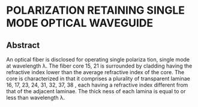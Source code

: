 # POLARIZATION RETAINING SINGLE MODE OPTICAL WAVEGUIDE

## Abstract
An optical fiber is disclosed for operating single polariza tion, single mode at wavelength λ. The fiber core 15, 21 is surrounded by cladding having the refractive index lower than the average refractive index of the core. The core is characterized in that it comprises a plurality of transparent laminae 16, 17, 23, 24, 31, 32, 37, 38 , each having a refractive index different from that of the adjacent laminae. The thick ness of each lamina is equal to or less than wavelength λ.